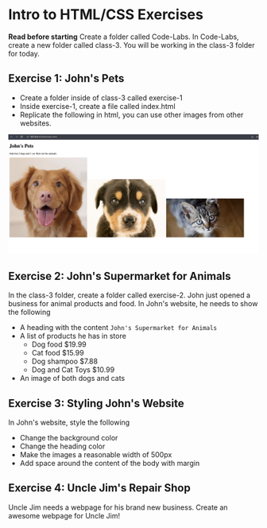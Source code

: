 # Intro to HTML/CSS Exercises

**Read before starting**
Create a folder called Code-Labs. In Code-Labs, create a new folder called class-3. You will be working in the class-3 folder for today.

## Exercise 1: John's Pets
- Create a folder inside of class-3 called exercise-1 
- Inside exercise-1, create a file called index.html
- Replicate the following in html, you can use other images from other websites.

![Exercise 1](assets/images/exercise-1.png)

## Exercise 2: John's Supermarket for Animals
In the class-3 folder, create a folder called exercise-2. 
John just opened a business for animal products and food. In John's website, he needs to show the following
- A heading with the content `John's Supermarket for Animals`
- A list of products he has in store
  - Dog food $19.99
  - Cat food $15.99
  - Dog shampoo $7.88
  - Dog and Cat Toys $10.99
- An image of both dogs and cats 


## Exercise 3: Styling John's Website 
In John's website, style the following 
- Change the background color 
- Change the heading color 
- Make the images a reasonable width of 500px 
- Add space around the content of the body with margin

## Exercise 4: Uncle Jim's Repair Shop
Uncle Jim needs a webpage for his brand new business. Create an awesome webpage for Uncle Jim! 

